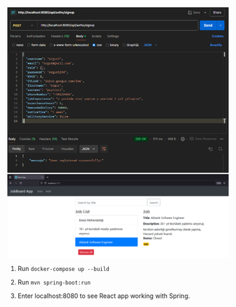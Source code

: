 ##

![capture.png](Capture.PNG)
![img.png](img.PNG)

1.  Run `docker-compose up --build`


2.  Run `mvn spring-boot:run`


3. Enter localhost:8080 to see React app working with Spring.